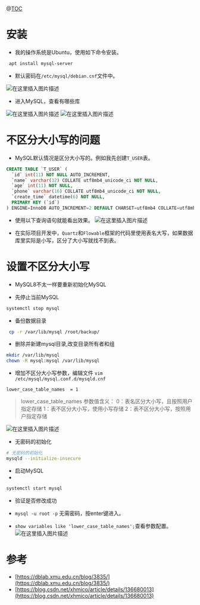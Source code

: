 @[TOC](目录) 

 # 安装
- 我的操作系统是Ubuntu，使用如下命令安装。

```bash
 apt install mysql-server
```

- 默认密码在`/etc/mysql/debian.cnf`文件中。

![在这里插入图片描述](https://i-blog.csdnimg.cn/direct/ec140f3126c6463ab1d2c282af5855e6.png)
- 进入MySQL，查看有哪些库

![在这里插入图片描述](https://i-blog.csdnimg.cn/direct/86f64ca413e14bb2b3ae7139475b3444.png)
![在这里插入图片描述](https://i-blog.csdnimg.cn/direct/89a4a8601dd04cd3bafcdb405994a8e2.png)


# 不区分大小写的问题

- MySQL默认情况是区分大小写的。例如我先创建`T_USER`表。
```sql
CREATE TABLE `T_USER` (
  `id` int(11) NOT NULL AUTO_INCREMENT,
  `name` varchar(32) COLLATE utf8mb4_unicode_ci NOT NULL,
  `age` int(11) NOT NULL,
  `phone` varchar(16) COLLATE utf8mb4_unicode_ci NOT NULL,
  `create_time` datetime(6) NOT NULL,
  PRIMARY KEY (`id`)
) ENGINE=InnoDB AUTO_INCREMENT=2 DEFAULT CHARSET=utf8mb4 COLLATE=utf8mb4_unicode_ci;

```

- 使用以下查询语句就能看出效果。
![在这里插入图片描述](https://i-blog.csdnimg.cn/direct/132db77754c4470fa377800a1567092a.png)

- 在实际项目开发中，`Quartz`和`Flowable`框架的代码里使用表名大写，如果数据库里实际是小写，区分了大小写就找不到表。

# 设置不区分大小写

 - MySQL8不太一样要重新初始化MySQL

- 先停止当前MySQL
```bash
systemctl stop mysql

```

- 备份数据目录
```bash
 cp -r /var/lib/mysql /root/backup/
```

- 删除并新建mysql目录,改变目录所有者和组
```bash
mkdir /var/lib/mysql
chown -R mysql:mysql /var/lib/mysql
```

- 增加不区分大小写参数，编辑文件 `vim /etc/mysql/mysql.conf.d/mysqld.cnf`
```
lower_case_table_names  = 1
```

>lower_case_table_names 参数值含义：
0：表名区分大小写，且按照用户指定存储
1：表不区分大小写，使用小写存储
2：表不区分大小写，按照用户指定存储

![在这里插入图片描述](https://i-blog.csdnimg.cn/direct/68402e20531c47c79d633941378e9182.png)
- 无密码的初始化
```bash
# 无密码的初始化
mysqld --initialize-insecure 
```





- 启动MySQL
- 
```bash
systemctl start mysql
```

- 验证是否修改成功

- `mysql -u root -p` 无需密码，按enter键进入。
- `show variables like 'lower_case_table_names';`查看参数配置。
![在这里插入图片描述](https://i-blog.csdnimg.cn/direct/96eca20ea1a948a9ae69912022c3aa5f.png)




 


#   参考
- [https://dblab.xmu.edu.cn/blog/3835/](https://dblab.xmu.edu.cn/blog/3835/)
- [https://blog.csdn.net/xhmico/article/details/136680013](https://blog.csdn.net/xhmico/article/details/136680013)